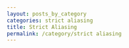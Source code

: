 ```yaml
---
layout: posts_by_category
categories: strict aliasing
title: Strict Aliasing
permalink: /category/strict aliasing
---
```

